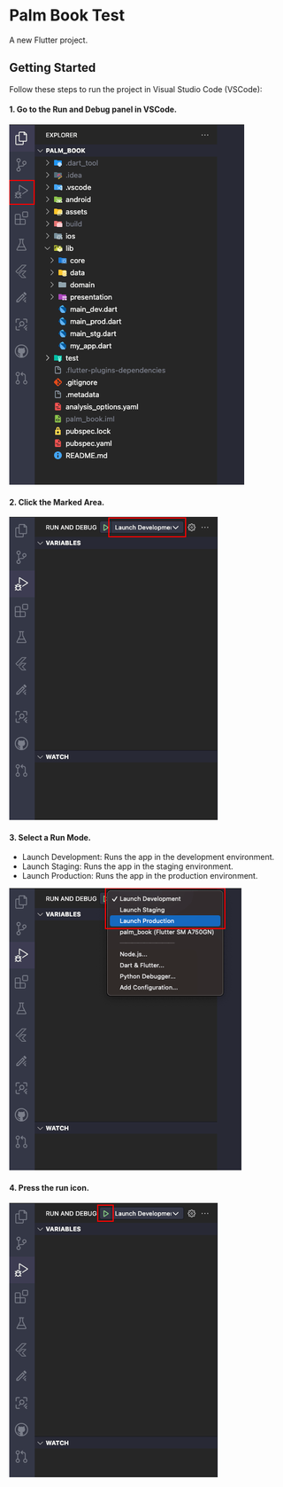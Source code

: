 # Palm Book Test

A new Flutter project.

## Getting Started

Follow these steps to run the project in Visual Studio Code (VSCode):

#### 1. Go to the Run and Debug panel in VSCode.

![Step 1](images/step-1.png)

#### 2. Click the Marked Area.

![Step 2](images/step-2.png)

#### 3. Select a Run Mode.

- Launch Development: Runs the app in the development environment.
- Launch Staging: Runs the app in the staging environment.
- Launch Production: Runs the app in the production environment.

![Step 3](images/step-3.png)

#### 4. Press the run icon.

![Step 4](images/step-4.png)
